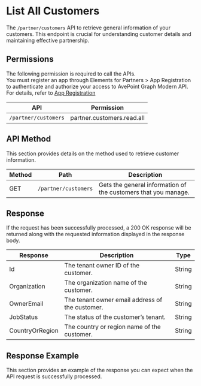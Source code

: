 # List All Customers

The `/partner/customers` API to retrieve general information of your customers. This endpoint is crucial for understanding customer details and maintaining effective partnership.  

## Permissions  

The following permission is required to call the APIs.  
You must register an app through Elements for Partners > App Registration to authenticate and authorize your access to AvePoint Graph Modern API. For details, refer to [App Registration](https://cdn.avepoint.com/assets/apelements-webhelp/avepoint-elements-for-partners/index.htm#!Documents/appregistration.htm)  

| API  | Permission  |
|-----------|--------|
| `/partner/customers` | partner.customers.read.all|  

## API Method

This section provides details on the method used to retrieve customer information.

| Method | Path | Description |
| --- | --- | --- |
| GET | `/partner/customers` | Gets the general information of the customers that you manage. |

## Response

If the request has been successfully processed, a 200 OK response will be returned along with the requested information displayed in the response body.

| Response | Description | Type |
| --- | --- | --- |
| Id | The tenant owner ID of the customer. | String |
| Organization | The organization name of the customer. | String |
| OwnerEmail | The tenant owner email address of the customer. | String |
| JobStatus | The status of the customer’s tenant. | String |
| CountryOrRegion | The country or region name of the customer. | String |

## Response Example  

This section provides an example of the response you can expect when the API request is successfully processed.  

